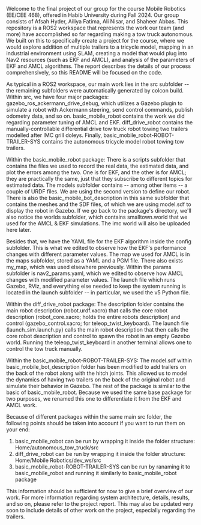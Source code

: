 Welcome to the final project of our group for the course Mobile Robotics (EE/CEE 468), offered in Habib University during Fall 2024. Our group consists of Afsah Hyder, Ailiya Fatima, Ali Nisar, and Shaheer Abbas. This repository is a ROS2 workspace that represents the work our team (and more) have accomplished so far regarding making a tow truck autonomous. We built on this to specifically create a project for the course, where we would explore addition of multiple trailers to a tricycle model, mapping in an industrial environment using SLAM, creating a model that would plug into Nav2 resources (such as EKF and AMCL), and analysis of the parameters of EKF and AMCL algorithms. The report describes the details of our process comprehensively, so this README will be focused on the code.

As typical in a ROS2 workspace, our main work lies in the src subfolder -- the remaining subfolders were automatically generated by colcon build. Within src, we have four major packages: gazebo_ros_ackermann_drive_debug, which utilizes a Gazebo plugin to simulate a robot with Ackermann steering, send control commands, publish odometry data, and so on. basic_mobile_robot contains the work we did regarding parameter tuning of AMCL and EKF. diff_drive_robot contains the manually-controllable differential drive tow truck robot towing two trailers modelled after IMC grill doleys. Finally, basic_mobile_robot-ROBOT-TRAILER-SYS contains the autonomous tricycle model robot towing tow trailers.

Within the basic_mobile_robot package:
There is a scripts subfolder that contains the files we used to record the real data, the estimated data, and plot the errors among the two. One is for EKF, and the other is for AMCL; they are practically the same, just that they subscribe to different topics for estimated data. The models subfolder contains -- among other items -- a couple of URDF files. We are using the second version to define our robot. There is also the basic_mobile_bot_description in this same subfolder that contains the meshes and the SDF files, of which we are using model.sdf to display the robot in Gazebo. If we go back to the package's directory, we'll also notice the worlds subfolder, which contains smalltown.world that we used for the AMCL & EKF simulations. The imc world will also be uploaded here later.

Besides that, we have the YAML file for the EKF algorithm inside the config subfolder. This is what we edited to observe how the EKF's performance changes with different parameter values. The map we used for AMCL is in the maps subfolder, stored as a YAML and a PGM file. There also exists my_map, which was used elsewhere previously. Within the params subfolder is nav2_params.yaml, which we edited to observe how AMCL changes with modified parameter values. The launch file which runs Gazebo, RViz, and everything else needed to keep the system running is located in the launch subfolder -- in particular, we used the v5 Python file. 

Within the diff_drive_robot package:
The description folder contains the main robot description (robot.urdf.xacro) that calls the core robot description (robot_core.xacro; holds the entire robots description) and control (gazebo_control.xacro; for teleop_twist_keyboard). The launch file (launch_sim.launch.py) calls the main robot description that then calls the core robot description and control to spawn the robot in an empty Gazebo world. Running the teleop_twist_keyboard in another terminal allows one to control the tow truck manually.

Within the basic_mobile_robot-ROBOT-TRAILER-SYS:
The model.sdf within basic_mobile_bot_description folder has been modified to add trailers on the back of the robot along with the hitch joints. This allowed us to model the dynamics of having two trailers on the back of the original robot and simulate their behavior in Gazebo. The rest of the package is similar to the basic of basic_mobile_robot. Because we used the same base package for two purposes, we renamed this one to differentiate it from the EKF and AMCL work. 

Because of different packages within the same main src folder, the following points should be taken into account if you want to run them on your end:
1. basic_mobile_robot can be run by wrapping it inside the folder structure: Home/autonomous_tow_truck/src
2. diff_drive_robot can be run by wrapping it inside the folder structure: Home/Mobile Robotics/dev_ws/src
3. basic_mobile_robot-ROBOT-TRAILER-SYS can be run by ranaming it to basic_mobile_robot and running it similarly to basic_mobile_robot package 

This information should be sufficient for now to give a brief overview of our work. For more information regarding system architecture, details, results, and so on, please refer to the project report. This may also be updated very soon to include details of other work on the project, especially regarding the trailers.
